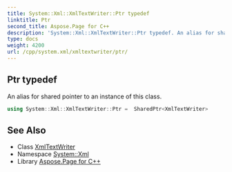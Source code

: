 ```yaml
---
title: System::Xml::XmlTextWriter::Ptr typedef
linktitle: Ptr
second_title: Aspose.Page for C++
description: 'System::Xml::XmlTextWriter::Ptr typedef. An alias for shared pointer to an instance of this class in C++.'
type: docs
weight: 4200
url: /cpp/system.xml/xmltextwriter/ptr/
---
```

## Ptr typedef


An alias for shared pointer to an instance of this class.

```cpp
using System::Xml::XmlTextWriter::Ptr =  SharedPtr<XmlTextWriter>
```

## See Also

* Class [XmlTextWriter](../)
* Namespace [System::Xml](../../)
* Library [Aspose.Page for C++](../../../)
